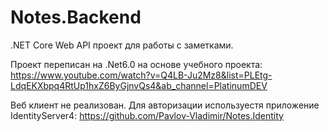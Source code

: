 # Notes.Backend
.NET Core Web API проект для работы с заметками.

Проект переписан на .Net6.0 на основе учебного проекта: https://www.youtube.com/watch?v=Q4LB-Ju2Mz8&list=PLEtg-LdqEKXbpq4RtUp1hxZ6ByGjnvQs4&ab_channel=PlatinumDEV

Веб клиент не реализован. Для авторизации используестя приложение IdentityServer4: https://github.com/Pavlov-Vladimir/Notes.Identity
